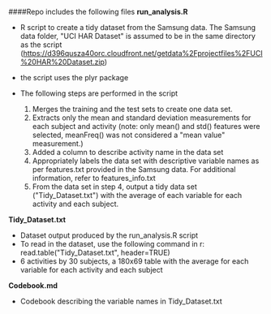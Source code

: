 ####Repo includes the following files
**run_analysis.R** 
- R script to create a tidy dataset from the Samsung data.  The Samsung data folder, "UCI HAR Dataset" is assumed to be in the same directory as the script (https://d396qusza40orc.cloudfront.net/getdata%2Fprojectfiles%2FUCI%20HAR%20Dataset.zip)
- the script uses the plyr package
- The following steps are performed in the script
 
  1. Merges the training and the test sets to create one data set.
  2. Extracts only the mean and standard deviation measurements for each subject and activity (note: only mean() and std() features were selected, meanFreq() was not considered a "mean value" measurement.)
  3. Added a column to describe activity name in the data set
  4. Appropriately labels the data set with descriptive variable names as per features.txt provided in the Samsung data.  For additional information, refer to features_info.txt
  5. From the data set in step 4, output a tidy data set ("Tidy_Dataset.txt") with the average of each variable for each activity and each subject.  

**Tidy_Dataset.txt** 
- Dataset output produced by the run_analysis.R script
- To read in the dataset, use the following command in r:  read.table("Tidy_Dataset.txt", header=TRUE)
- 6 activities by 30 subjects, a 180x69 table with the average for each variable for each activity and each subject

**Codebook.md** 
- Codebook describing the variable names in Tidy_Dataset.txt


